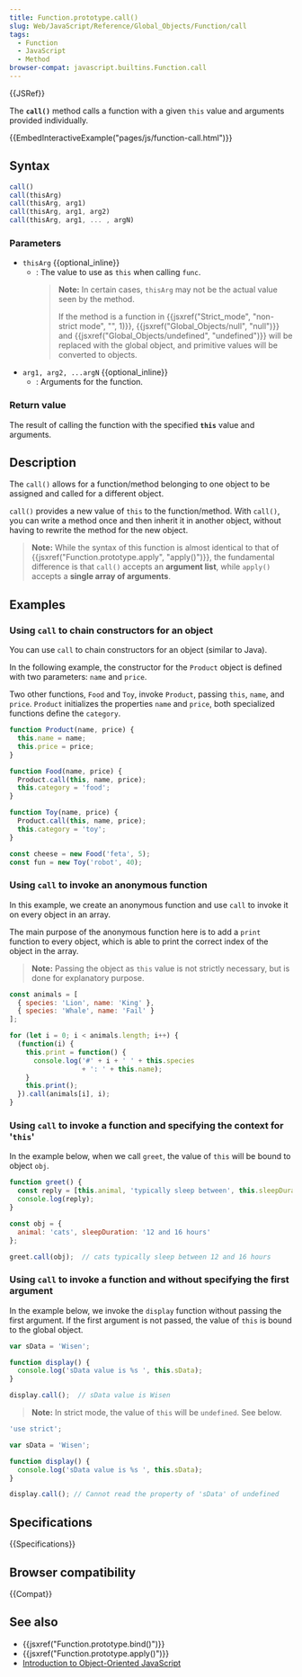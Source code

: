 ```yaml
---
title: Function.prototype.call()
slug: Web/JavaScript/Reference/Global_Objects/Function/call
tags:
  - Function
  - JavaScript
  - Method
browser-compat: javascript.builtins.Function.call
---
```

{{JSRef}}

The **`call()`** method calls a function with a given `this` value and arguments
provided individually.

{{EmbedInteractiveExample("pages/js/function-call.html")}}

## Syntax

```js
call()
call(thisArg)
call(thisArg, arg1)
call(thisArg, arg1, arg2)
call(thisArg, arg1, ... , argN)
```

### Parameters

*   `thisArg` {{optional_inline}}
    *   : The value to use as `this` when calling `func`.
        > **Note:** In certain cases, `thisArg` may not be the actual value seen by
        > the method.
        >
        > If the method is a function in
        > {{jsxref("Strict_mode", "non-strict mode", "",
        1)}},
        > {{jsxref("Global_Objects/null", "null")}} and
        > {{jsxref("Global_Objects/undefined", "undefined")}} will
        > be replaced with the global object, and primitive values will be converted
        > to objects.
*   `arg1, arg2, ...argN` {{optional_inline}}
    *   : Arguments for the function.

### Return value

The result of calling the function with the specified **`this`** value and
arguments.

## Description

The `call()` allows for a function/method belonging to one object to be assigned
and called for a different object.

`call()` provides a new value of `this` to the function/method. With `call()`,
you can write a method once and then inherit it in another object, without
having to rewrite the method for the new object.

> **Note:** While the syntax of this function is almost identical to that of
> {{jsxref("Function.prototype.apply", "apply()")}}, the
> fundamental difference is that `call()` accepts an **argument list**, while
> `apply()` accepts a **single array of arguments**.

## Examples

### Using `call` to chain constructors for an object

You can use `call` to chain constructors for an object (similar to Java).

In the following example, the constructor for the `Product` object is defined
with two parameters: `name` and `price`.

Two other functions, `Food` and `Toy`, invoke `Product`, passing `this`, `name`,
and `price`. `Product` initializes the properties `name` and `price`, both
specialized functions define the `category`.

```js
function Product(name, price) {
  this.name = name;
  this.price = price;
}

function Food(name, price) {
  Product.call(this, name, price);
  this.category = 'food';
}

function Toy(name, price) {
  Product.call(this, name, price);
  this.category = 'toy';
}

const cheese = new Food('feta', 5);
const fun = new Toy('robot', 40);
```

### Using `call` to invoke an anonymous function

In this example, we create an anonymous function and use `call` to invoke it on
every object in an array.

The main purpose of the anonymous function here is to add a `print` function to
every object, which is able to print the correct index of the object in the
array.

> **Note:** Passing the object as `this` value is not strictly necessary, but is
> done for explanatory purpose.

```js
const animals = [
  { species: 'Lion', name: 'King' },
  { species: 'Whale', name: 'Fail' }
];

for (let i = 0; i < animals.length; i++) {
  (function(i) {
    this.print = function() {
      console.log('#' + i + ' ' + this.species
                  + ': ' + this.name);
    }
    this.print();
  }).call(animals[i], i);
}
```

### Using `call` to invoke a function and specifying the context for '`this`'

In the example below, when we call `greet`, the value of `this` will be bound to
object `obj`.

```js
function greet() {
  const reply = [this.animal, 'typically sleep between', this.sleepDuration].join(' ');
  console.log(reply);
}

const obj = {
  animal: 'cats', sleepDuration: '12 and 16 hours'
};

greet.call(obj);  // cats typically sleep between 12 and 16 hours
```

### Using `call` to invoke a function and without specifying the first argument

In the example below, we invoke the `display` function without passing the first
argument. If the first argument is not passed, the value of `this` is bound to
the global object.

```js
var sData = 'Wisen';

function display() {
  console.log('sData value is %s ', this.sData);
}

display.call();  // sData value is Wisen
```

> **Note:** In strict mode, the value of `this` will be `undefined`. See below.

```js
'use strict';

var sData = 'Wisen';

function display() {
  console.log('sData value is %s ', this.sData);
}

display.call(); // Cannot read the property of 'sData' of undefined
```

## Specifications

{{Specifications}}

## Browser compatibility

{{Compat}}

## See also

*   {{jsxref("Function.prototype.bind()")}}
*   {{jsxref("Function.prototype.apply()")}}
*   [Introduction to Object-Oriented JavaScript](/en-US/docs/Learn/JavaScript/Objects)
